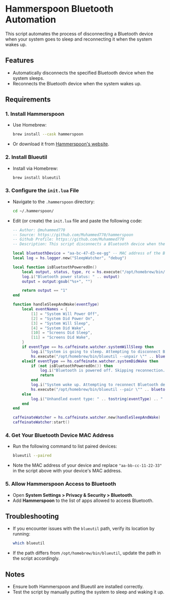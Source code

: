 # Hammerspoon Bluetooth Automation

This script automates the process of disconnecting a Bluetooth device when your system goes to sleep and reconnecting it when the system wakes up.

## Features
- Automatically disconnects the specified Bluetooth device when the system sleeps.
- Reconnects the Bluetooth device when the system wakes up.

## Requirements

### 1. Install Hammerspoon
- Use Homebrew: 
  ```sh
  brew install --cask hammerspoon
  ```
- Or download it from [Hammerspoon's website](https://www.hammerspoon.org/).

### 2. Install Blueutil
- Install via Homebrew:
  ```sh
  brew install blueutil
  ```

### 3. Configure the `init.lua` File
- Navigate to the `.hammerspoon` directory:
  ```sh
  cd ~/.hammerspoon/
  ```
- Edit (or create) the `init.lua` file and paste the following code:

  ```lua
  -- Author: @muhammed770
  -- Source: https://github.com/Muhammed770/hammerspoon
  -- Github Profile: https://github.com/Muhammed770
  -- Description: This script disconnects a Bluetooth device when the system goes to sleep and reconnects it when the system wakes up.

  local bluetoothDevice = "aa-bc-47-d3-ee-gg" -- MAC address of the Bluetooth device to connect/disconnect
  local log = hs.logger.new("SleepWatcher", "debug")

  local function isBluetoothPoweredOn()
      local output, status, type, rc = hs.execute("/opt/homebrew/bin/blueutil -p", false)
      log.i("Bluetooth power status: " .. output)
      output = output:gsub("%s+", "")

      return output == "1"
  end

  function handleSleepAndWake(eventType)
      local eventNames = {
          [1] = "System Will Power Off",
          [2] = "System Did Power On",
          [3] = "System Will Sleep",
          [4] = "System Did Wake",
          [10] = "Screens Did Sleep",
          [11] = "Screens Did Wake",
      }
      if eventType == hs.caffeinate.watcher.systemWillSleep then
          log.i("System is going to sleep. Attempting to disconnect Bluetooth device.")
          hs.execute("/opt/homebrew/bin/blueutil --unpair \"" .. bluetoothDevice .. "\"", false)
      elseif eventType == hs.caffeinate.watcher.systemDidWake then
          if (not isBluetoothPoweredOn()) then
              log.i("Bluetooth is powered off. Skipping reconnection.")
              return
          end
          log.i("System woke up. Attempting to reconnect Bluetooth device.")
          hs.execute("/opt/homebrew/bin/blueutil --pair \"" .. bluetoothDevice .. "\"", false)
      else
          log.i("Unhandled event type: " .. tostring(eventType) .. " (" .. (eventNames[eventType] or "Unknown") .. ")")
      end
  end

  caffeinateWatcher = hs.caffeinate.watcher.new(handleSleepAndWake)
  caffeinateWatcher:start()


  ```

### 4. Get Your Bluetooth Device MAC Address
- Run the following command to list paired devices:
  ```sh
  blueutil --paired
  ```
- Note the MAC address of your device and replace `"aa-bb-cc-11-22-33"` in the script above with your device's MAC address.

### 5. Allow Hammerspoon Access to Bluetooth
- Open **System Settings > Privacy & Security > Bluetooth**.
- Add **Hammerspoon** to the list of apps allowed to access Bluetooth.

## Troubleshooting
- If you encounter issues with the `blueutil` path, verify its location by running:
  ```sh
  which blueutil
  ```
- If the path differs from `/opt/homebrew/bin/blueutil`, update the path in the script accordingly.

## Notes
- Ensure both Hammerspoon and Blueutil are installed correctly.
- Test the script by manually putting the system to sleep and waking it up.
